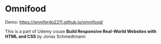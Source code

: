 # Omnifood

Demo: https://jenniferdo2211.github.io/omnifood/

This is a part of Udemy couse 
**Build Responsive Real-World Websites with HTML and CSS** by Jonas Schmedtmann